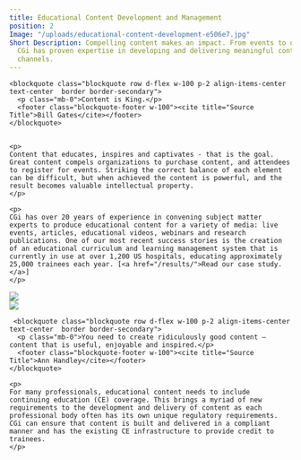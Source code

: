 ```yaml
---
title: Educational Content Development and Management
position: 2
Image: "/uploads/educational-content-development-e506e7.jpg"
Short Description: Compelling content makes an impact. From events to online education,
  CGi has proven expertise in developing and delivering meaningful content via multiple
  channels.
---
```



<div class="row mb-5 pb-4">
  <div class="col-md-6">


    <blockquote class="blockquote row d-flex w-100 p-2 align-items-center text-center  border border-secondary">
      <p class="mb-0">Content is King.</p>
      <footer class="blockquote-footer w-100"><cite title="Source Title">Bill Gates</cite></footer>
    </blockquote>


    <p>
    Content that educates, inspires and captivates - that is the goal. Great content compels organizations to purchase content, and attendees to register for events. Striking the correct balance of each element can be difficult, but when achieved the content is powerful, and the result becomes valuable intellectual property.
    </p>

    <p>
    CGi has over 20 years of experience in convening subject matter experts to produce educational content for a variety of media: live events, articles, educational videos, webinars and research publications. One of our most recent success stories is the creation of an educational curriculum and learning management system that is currently in use at over 1,200 US hospitals, educating approximately 25,000 trainees each year. [<a href="/results/">Read our case study.</a>]
    </p>
  </div>
  <div class="col-md-6">
    <img src="/uploads/educational-content-development-2_2.jpg">
  </div>  
</div>


<div class="row mb-5 pb-4">

  <div class="col-md-6">
    <img src="/uploads/educational-content-developmnet-3_2.jpg">
  </div>

  <div class="col-md-6">

     <blockquote class="blockquote row d-flex w-100 p-2 align-items-center text-center  border border-secondary">
      <p class="mb-0">You need to create ridiculously good content – content that is useful, enjoyable and inspired.</p>
      <footer class="blockquote-footer w-100"><cite title="Source Title">Ann Handley</cite></footer>
    </blockquote>

    <p>
    For many professionals, educational content needs to include continuing education (CE) coverage. This brings a myriad of new requirements to the development and delivery of content as each professional body often has its own unique regulatory requirements. CGi can ensure that content is built and delivered in a compliant manner and has the existing CE infrastructure to provide credit to trainees.
    </p>
  </div>
  
</div>
